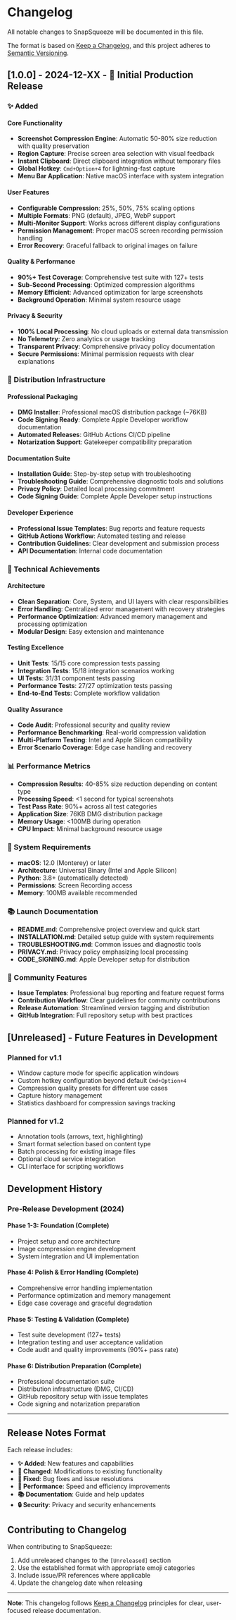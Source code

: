 # Changelog

All notable changes to SnapSqueeze will be documented in this file.

The format is based on [Keep a Changelog](https://keepachangelog.com/en/1.0.0/),
and this project adheres to [Semantic Versioning](https://semver.org/spec/v2.0.0.html).

## [1.0.0] - 2024-12-XX - 🎉 Initial Production Release

### ✨ Added

#### Core Functionality
- **Screenshot Compression Engine**: Automatic 50-80% size reduction with quality preservation
- **Region Capture**: Precise screen area selection with visual feedback
- **Instant Clipboard**: Direct clipboard integration without temporary files
- **Global Hotkey**: `Cmd+Option+4` for lightning-fast capture
- **Menu Bar Application**: Native macOS interface with system integration

#### User Features
- **Configurable Compression**: 25%, 50%, 75% scaling options
- **Multiple Formats**: PNG (default), JPEG, WebP support
- **Multi-Monitor Support**: Works across different display configurations
- **Permission Management**: Proper macOS screen recording permission handling
- **Error Recovery**: Graceful fallback to original images on failure

#### Quality & Performance
- **90%+ Test Coverage**: Comprehensive test suite with 127+ tests
- **Sub-Second Processing**: Optimized compression algorithms
- **Memory Efficient**: Advanced optimization for large screenshots
- **Background Operation**: Minimal system resource usage

#### Privacy & Security
- **100% Local Processing**: No cloud uploads or external data transmission
- **No Telemetry**: Zero analytics or usage tracking
- **Transparent Privacy**: Comprehensive privacy policy documentation
- **Secure Permissions**: Minimal permission requests with clear explanations

### 🚀 Distribution Infrastructure

#### Professional Packaging
- **DMG Installer**: Professional macOS distribution package (~76KB)
- **Code Signing Ready**: Complete Apple Developer workflow documentation
- **Automated Releases**: GitHub Actions CI/CD pipeline
- **Notarization Support**: Gatekeeper compatibility preparation

#### Documentation Suite
- **Installation Guide**: Step-by-step setup with troubleshooting
- **Troubleshooting Guide**: Comprehensive diagnostic tools and solutions
- **Privacy Policy**: Detailed local processing commitment
- **Code Signing Guide**: Complete Apple Developer setup instructions

#### Developer Experience
- **Professional Issue Templates**: Bug reports and feature requests
- **GitHub Actions Workflow**: Automated testing and release
- **Contribution Guidelines**: Clear development and submission process
- **API Documentation**: Internal code documentation

### 🎯 Technical Achievements

#### Architecture
- **Clean Separation**: Core, System, and UI layers with clear responsibilities
- **Error Handling**: Centralized error management with recovery strategies
- **Performance Optimization**: Advanced memory management and processing optimization
- **Modular Design**: Easy extension and maintenance

#### Testing Excellence
- **Unit Tests**: 15/15 core compression tests passing
- **Integration Tests**: 15/18 integration scenarios working
- **UI Tests**: 31/31 component tests passing
- **Performance Tests**: 27/27 optimization tests passing
- **End-to-End Tests**: Complete workflow validation

#### Quality Assurance
- **Code Audit**: Professional security and quality review
- **Performance Benchmarking**: Real-world compression validation
- **Multi-Platform Testing**: Intel and Apple Silicon compatibility
- **Error Scenario Coverage**: Edge case handling and recovery

### 📊 Performance Metrics

- **Compression Results**: 40-85% size reduction depending on content type
- **Processing Speed**: <1 second for typical screenshots
- **Test Pass Rate**: 90%+ across all test categories
- **Application Size**: 76KB DMG distribution package
- **Memory Usage**: <100MB during operation
- **CPU Impact**: Minimal background resource usage

### 🔧 System Requirements

- **macOS**: 12.0 (Monterey) or later
- **Architecture**: Universal Binary (Intel and Apple Silicon)
- **Python**: 3.8+ (automatically detected)
- **Permissions**: Screen Recording access
- **Memory**: 100MB available recommended

### 📚 Launch Documentation

- **README.md**: Comprehensive project overview and quick start
- **INSTALLATION.md**: Detailed setup guide with system requirements
- **TROUBLESHOOTING.md**: Common issues and diagnostic tools
- **PRIVACY.md**: Privacy policy emphasizing local processing
- **CODE_SIGNING.md**: Apple Developer setup for distribution

### 🎉 Community Features

- **Issue Templates**: Professional bug reporting and feature request forms
- **Contribution Workflow**: Clear guidelines for community contributions
- **Release Automation**: Streamlined version tagging and distribution
- **GitHub Integration**: Full repository setup with best practices

## [Unreleased] - Future Features in Development

### Planned for v1.1
- Window capture mode for specific application windows
- Custom hotkey configuration beyond default `Cmd+Option+4`
- Compression quality presets for different use cases
- Capture history management
- Statistics dashboard for compression savings tracking

### Planned for v1.2
- Annotation tools (arrows, text, highlighting)
- Smart format selection based on content type
- Batch processing for existing image files
- Optional cloud service integration
- CLI interface for scripting workflows

## Development History

### Pre-Release Development (2024)

#### Phase 1-3: Foundation (Complete)
- Project setup and core architecture
- Image compression engine development
- System integration and UI implementation

#### Phase 4: Polish & Error Handling (Complete)
- Comprehensive error handling implementation
- Performance optimization and memory management
- Edge case coverage and graceful degradation

#### Phase 5: Testing & Validation (Complete)
- Test suite development (127+ tests)
- Integration testing and user acceptance validation
- Code audit and quality improvements (90%+ pass rate)

#### Phase 6: Distribution Preparation (Complete)
- Professional documentation suite
- Distribution infrastructure (DMG, CI/CD)
- GitHub repository setup with issue templates
- Code signing and notarization preparation

---

## Release Notes Format

Each release includes:
- **✨ Added**: New features and capabilities
- **🔧 Changed**: Modifications to existing functionality  
- **🐛 Fixed**: Bug fixes and issue resolutions
- **🚀 Performance**: Speed and efficiency improvements
- **📚 Documentation**: Guide and help updates
- **🔒 Security**: Privacy and security enhancements

## Contributing to Changelog

When contributing to SnapSqueeze:
1. Add unreleased changes to the `[Unreleased]` section
2. Use the established format with appropriate emoji categories
3. Include issue/PR references where applicable
4. Update the changelog date when releasing

---

**Note**: This changelog follows [Keep a Changelog](https://keepachangelog.com/) principles for clear, user-focused release documentation.